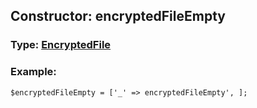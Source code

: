 ## Constructor: encryptedFileEmpty  



### Type: [EncryptedFile](../types/EncryptedFile.md)

### Example:


```
$encryptedFileEmpty = ['_' => encryptedFileEmpty', ];
```